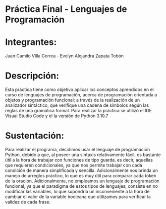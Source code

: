 # Práctica Final - Lenguajes de Programación
# Integrantes: 
Juan Camilo Villa Correa - Evelyn Alejandra Zapata Tobón
# Descripción: 
Esta práctica tiene como objetivo aplicar los conceptos aprendidos en el curso de lenguajes de programación, acerca de programación orientada a objetos y programación funcional; a través de la realización de un analizador sintáctico, que verifique una cadena de símbolos según las reglas de una gramática formal.
Para realizar la práctica se utilizó el IDE Visual Studio Code y el la versión de Python 3.10.7
# Sustentación: 
Para realizar el programa, decidimos usar el lenguaje de programación Python, debido a que, al poseer una sintaxis relativamente fácil, es bastante útil a la hora de trabajar con funciones de tipo guarda, es decir, aquellas que requieren condicionales, ya que nos permite trabajar con cada condición de manera simplificada y sencilla. Adicionalmente nos brinda un manejo de arreglos práctico, lo que es muy útil para comparar cada token de la oración.
Adicionalmente, no empleamos un lenguaje de programación funcional, ya que el paradigma de estos tipos de lenguajes, consiste en no modificar las variables, lo que supondría un inconveniente a la hora de cambiar el valor de la variable booleana que utilizamos para verificar la validez de cada frase.

